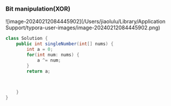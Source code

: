 ### Bit manipulation(XOR)

![image-20240212084445902](/Users/jiaolulu/Library/Application Support/typora-user-images/image-20240212084445902.png)

```java
class Solution {
    public int singleNumber(int[] nums) {
        int a = 0;
        for(int num: nums) {
            a ^= num;
        }
        return a;


        
    }
}
```


